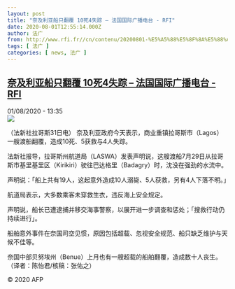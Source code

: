 ```yaml
---
layout: post
title: "奈及利亚船只翻覆 10死4失踪 – 法国国际广播电台 - RFI"
date: 2020-08-01T12:55:14.000Z
author: 法广
from: http://www.rfi.fr//cn/contenu/20200801-%E5%A5%88%E5%8F%8A%E5%88%A9%E4%BA%9A%E8%88%B9%E5%8F%AA%E7%BF%BB%E8%A6%86-10%E6%AD%BB4%E5%A4%B1%E8%B8%AA
tags: [ 法广 ]
categories: [ news, 法广 ]
---
```

<!--1596286514000-->
[奈及利亚船只翻覆 10死4失踪 – 法国国际广播电台 - RFI](http://www.rfi.fr//cn/contenu/20200801-%E5%A5%88%E5%8F%8A%E5%88%A9%E4%BA%9A%E8%88%B9%E5%8F%AA%E7%BF%BB%E8%A6%86-10%E6%AD%BB4%E5%A4%B1%E8%B8%AA)
------

<div>
<div>01/08/2020 - 13:35</div><img src="https://s.rfi.fr/media/display/c525b7a4-d3ee-11ea-b1af-005056bf87d6/w:310/p:16x9/int0007b.200801193501.jpg"><div class="t-content__body u-clearfix"><div class="m-interstitial"></div><p>（法新社拉哥斯31日电）    奈及利亚政府今天表示，商业重镇拉哥斯市（Lagos）一艘渡船翻覆，造成10死、5获救与4人失踪。</p><p>    法新社报导，拉哥斯州航道局（LASWA）发表声明说，这艘渡船7月29日从拉哥斯市基里基里区（Kirikiri）驶往巴达格里（Badagry）时，沈没在强劲的水流中。</p><p>    声明说：「船上共有19人，这起意外造成10人溺毙、5人获救，另有4人下落不明。」</p><p>    航道局表示，大多数乘客未穿救生衣，违反海上安全规定。</p><p>    声明说，船长已遭逮捕并移交海事警察，以展开进一步调查和惩处；「搜救行动仍持续进行」。</p><p>    船舶意外事件在奈国司空见惯，原因包括超载、忽视安全规范、船只缺乏维护与天候不佳等。</p><p>    奈国中部贝努埃州（Benue）上月也有一艘超载的船舶翻覆，造成数十人丧生。（译者：陈怡君/核稿：张佑之）</p><p class="t-copyright">© 2020 AFP</p>        </div>
</div>
